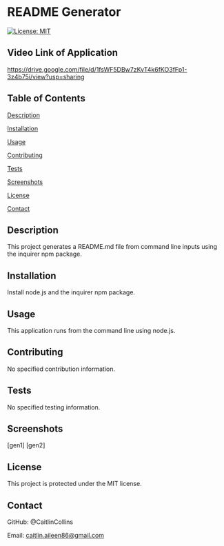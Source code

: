 # README Generator

  [![License: MIT](https://img.shields.io/badge/License-MIT-yellow.svg)](https://opensource.org/licenses/MIT)

  ## Video Link of Application
  https://drive.google.com/file/d/1fsWF5DBw7zKvT4k6fKO3fFp1-3z4b75i/view?usp=sharing
  
  ## Table of Contents
  [Description](https://github.com//#description)

  [Installation](https://github.com//#installation)

  [Usage](https://github.com//#usage)

  [Contributing](https://github.com//#contributing)

  [Tests](https://github.com//#tests)
  
  [Screenshots](https://github.com/CaitlinCollins/ReadME#screenshots)

  [License](https://github.com//#license)

  [Contact](https://github.com//#contact)

  ## Description
  This project generates a README.md file from command line inputs using the inquirer npm package. 
  
  ## Installation
  Install node.js and the inquirer npm package.
  
  ## Usage
  This application runs from the command line using node.js.

  ## Contributing
  No specified contribution information. 

  ## Tests
  No specified testing information. 
  
  ## Screenshots
  [gen1]
  [gen2]

  ## License
  This project is protected under the MIT license.
  ## Contact
  GitHub: @CaitlinCollins

  Email: caitlin.aileen86@gmail.com


